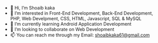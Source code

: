 - 👋 Hi, I’m Shoaib kaka
- 👀 I’m interested in Front-End Development, Back-End Development, PHP, Web Develpment, CSS, HTML, Javascript, SQL & MySQL
- 🌱 I’m currently learning Android Application Development
- 💞️ I’m looking to collaborate on Web Development
- 📫 You can reach me through my Email: shoaibkaka61@gmail.com

<!---
shoaibkaka/shoaibkaka is a ✨ special ✨ repository because its `README.md` (this file) appears on your GitHub profile.
You can click the Preview link to take a look at your changes.
--->
